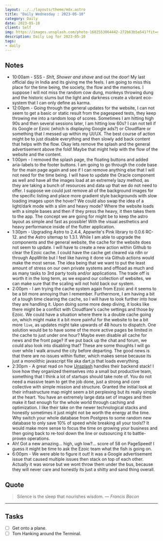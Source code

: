 ```yaml
---
layout: ../../layouts/theme/mdx.astro
title: "Daily Wednesday : 2023-05-10"
category: Daily
date: 2023-05-10
client: Self
img: https://images.unsplash.com/photo-1682553064442-272b63b5a541?fit=crop&q=85&w=1400&h=700
description: Daily Log for 2023-05-10
tags:
- daily
---
```


## Notes

- 10:00am - SSS - *Sh!t, Shower and shave* and out the door! My last official day in India and its giving me the feels. I am going to miss this place for the time being, the society, the flow and the memories. I suppose I will not miss the random cow dung, monkeys throwing dung and the historic slums but the light and darkness create a vibrant eco-system that I can only define as karma. 
- 12:00pm - Going through the general updates for the website, I can not seem to get a basic or static result from the pagespeed tests, they keep throwing me into a random loop of scores. Sometimes I am hitting high 90s and then several sessions later, I am hitting low 60s? I can not tell if its Google or Ezoic (which is displaying Google ads?) or Cloudflare or something that I messed up within my UI/UX. The best course of action might be to just disable everything and then slowly add back content that helps with the flow. Okay lets remove the splash and the general advertisement above the fold! Maybe that might help with the flow of the website and the content. 
- 1:00pm - I removed the splash page, the floating buttons and added aria-labels to the footer buttons. I am going to go through the code base for the main page again and see if I can remove anything else that I will not need for the time being. I will have to update the Oracle component as well and have all the images load at an extremely lazy method, as they are taking a bunch of resources and data up that we do not need to offer. I suppose we could just remove all of the background images for the specific listing and place more gradient style backgrounds with slow loading images upon the hover? We could also swap the idea of a light/dark mode with a slim and heavy mode? Where the website loads with a simple bases and then if they press the heavy, it then takes them to the app. The concept we are going for might be to keep the astro layout as simple and fast as possible! With the visual aesthetics and heavy performance inside of the flutter application. 
- 1:30pm - Upgrading Astro to 2.4.4, Appwrite's Pink library to 0.0.6 RC-12. and the Astro sitemap to 1.3.1. While I am able to upgrade the components and the general website, the cache for the website does not seem to update. I will have to create a new action within Github to clear the Ezoic cache. I could have the cache get cleared via n8n or through AppWrite but I feel like having it done via Github actions would make the most sense. The idea being that we want to put the least amount of stress on our own private systems and offload as much and as many tasks to 3rd party tools and/or applications. The trade off is worth it in the long term, as we expand our collection of websites, we can make sure that the scaling will not hold back our system.
- 2:00pm - I am trying the cache system again from Ezoic and it seems to be a bit more annoying than I remember. Furthermore, I am having a bit of a tough time clearing the cache, so I will have to look further into how they are handling it. Upon doing some more deep diving, it looks like there might be a conflict with Cloudflare's cache settings and those by Ezoic. We could have a situation where there is a double cache going on, which might make it a bit more painful for the website to be a bit more `live`, as updates might take upwards of 48 hours to dispatch. One solution would be to have some of the more active pages be limited in the cache to just under one hour? Maybe even disable all cache for news and the front page? If we put back up the chat and forum, we could also look into disabling that? These are some thoughts I will go over while I walk around the city before departing. The good news is that there are no issues within flutter, which makes sense because its just a monolithic javascript file aka dart.js that loads everything.  
- 2:30pm - A great read on how [Unsplash](https://unsplash.com/blog/the-service-powering-unsplashs-beautiful-imagery/) handles their backend stack! I love how they organized themselves into a small but productive team, something that I think a lot of startups should take note of. You do not need a massive team to get the job done, just a strong and core collective with simple mission and structure. Granted the initial look at their infrastructure map might seem a bit perplexing but its really simple at the heart. You have an extremely large data set of images and then make it fast enough for the whole world through caching and optimization. I like their take on the newer technological stacks and honestly sometimes it just might not be worth the energy at the time. Why switch your whole database from Postgres to some random new database to only save 10% of speed while breaking all your tools!? It would make more sense to focus the time on growing your business and then going back to re-tool down the line or outsourcing it to battle-proven operations.
- Ah! Got a new amazing... high, ugh low?... score of 58 on PageSpeed! I guess it might be time to ask the Ezoic team what the fish is going on.
- 6:00pm - We were able to figure it out! It was a Google advertisement issue that caused multiple issues then stack on top of each other. Actually it was worse but we wont throw them under the bus, because they will never care and honestly its just a shitty and sand thing overall. 

## Quote

> Silence is the sleep that nourishes wisdom.
> — <cite>Francis Bacon</cite>

---

## Tasks

- [ ] Get onto a plane.
- [ ] Tom Hanking around the Terminal.